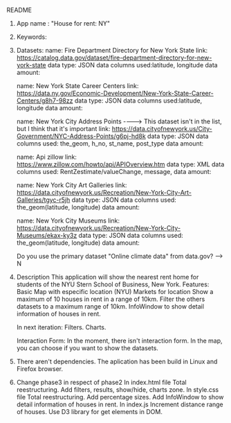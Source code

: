 README

1. App name : "House for rent: NY"
2. Keywords: 
3. Datasets:
	name: Fire Department Directory for New York State
	link: https://catalog.data.gov/dataset/fire-department-directory-for-new-york-state
	data type: JSON
	data columns used:latitude, longitude
	data amount:

	name: New York State Career Centers 
	link: https://data.ny.gov/Economic-Development/New-York-State-Career-Centers/g8h7-98zz
	data type: JSON
	data columns used:latitude, longitude
	data amount:

	name: New York City Address Points ----> This dataset isn't in the list, but I think that it's important
	link: https://data.cityofnewyork.us/City-Government/NYC-Address-Points/g6pj-hd8k
	data type: JSON
	data columns used: the_geom, h_no, st_name, post_type
	data amount:

	name: Api zillow
	link: https://www.zillow.com/howto/api/APIOverview.htm
	data type: XML
	data columns used: RentZestimate/valueChange, message, 
	data amount:

	name: New York City Art Galleries
	link: https://data.cityofnewyork.us/Recreation/New-York-City-Art-Galleries/tgyc-r5jh
	data type: JSON
	data columns used: the_geom(latitude, longitude)
	data amount:

	name: New York City Museums
	link: https://data.cityofnewyork.us/Recreation/New-York-City-Museums/ekax-ky3z
	data type: JSON
	data columns used: the_geom(latitude, longitude)
	data amount:
	
	Do you use the primary dataset "Online climate data" from data.gov? --> N
4. Description
	This application will show the nearest rent home for students of the NYU Stern School 
	of Business, New York. 
	Features:
		Basic Map with especific location (NYU) 
		Markets for location
		Show a maximum of 10 houses in rent in a range of 10km.
		Filter the others datasets to a maximum range of 10km.
		InfoWindow to show detail information of houses in rent.

	In next iteration:
		Filters.
		Charts.

	Interaction Form:
		In the moment, there isn't interaction form.
		In the map, you can choose if you want to show the datasets.

5. There aren't dependencies. The aplication has been build in Linux and Firefox browser.

6. Change phase3 in respect of phase2
	In index.html file
		Total reestructuring.
		Add filters, results, show/hide, charts zone.
	In style.css file
		Total reestructuring.
		Add percentage sizes.
		Add InfoWindow to show detail information of houses in rent.
	In index.js
		Increment distance range of houses.
		Use D3 library for get elements in DOM.
		
	



		
	